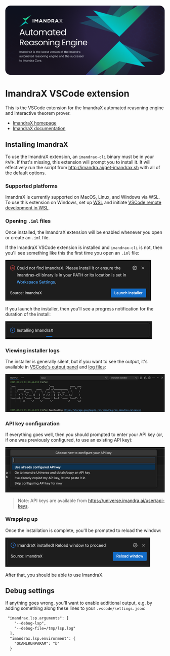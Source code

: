 ![ImandraX](https://raw.githubusercontent.com/imandra-ai/imandrax-api/refs/heads/main/vscode-assets/readme/main.png)

# ImandraX VSCode extension

This is the VSCode extension for the ImandraX automated reasoning engine and interactive theorem prover. 

* [ImandraX homepage](https://www.imandra.ai/core)
* [ImandraX documentation](https://docs.imandra.ai/imandrax/)

## Installing ImandraX

To use the ImandraX extension, an `imandrax-cli` binary must be in your `PATH`. If that's
missing, this extension will prompt you to install it. It will effectively run the script from
http://imandra.ai/get-imandrax.sh with all of the default options.

### Supported platforms

ImandraX is currently supported on MacOS, Linux, and Windows via WSL.
To use this extension on Windows, set up [WSL](https://learn.microsoft.com/en-us/windows/wsl/)
and initiate [VSCode remote development in WSL](https://code.visualstudio.com/docs/remote/wsl-tutorial).

### Opening `.iml` files

Once installed, the ImandraX extension will be enabled whenever you open or create an `.iml` file.

If the ImandraX VSCode extension is installed and `imandrax-cli` is not, then you'll
see something like this the first time you open an `.iml` file:

![Launch installer prompt](https://raw.githubusercontent.com/imandra-ai/imandrax-api/refs/heads/main/vscode-assets/readme/installer-prompt.png)

If you launch the installer, then you'll see a progress notification for the duration of the
install:

![Progress notification](https://raw.githubusercontent.com/imandra-ai/imandrax-api/refs/heads/main/vscode-assets/readme/progress-notification.png)

### Viewing installer logs

The installer is generally silent, but if you want to see the output, it's available
in [VSCode's output panel](https://code.visualstudio.com/api/extension-capabilities/common-capabilities#output-channel) 
and [log files](https://code.visualstudio.com/updates/v1_20#_extension-logging):

![Log view](https://raw.githubusercontent.com/imandra-ai/imandrax-api/refs/heads/main/vscode-assets/readme/log-view.png)

### API key configuration

If everything goes well, then you should prompted to enter your API key
(or, if one was previously configured, to use an existing API key):

![API Key prompt](https://raw.githubusercontent.com/imandra-ai/imandrax-api/refs/heads/main/vscode-assets/readme/api-key-prompt.png)

> Note: API keys are available from https://universe.imandra.ai/user/api-keys.

### Wrapping up

Once the installation is complete, you'll be prompted to reload the window:

![Installation complete](https://raw.githubusercontent.com/imandra-ai/imandrax-api/refs/heads/main/vscode-assets/readme/done.png)

After that, you should be able to use ImandraX.

## Debug settings

If anything goes wrong, you'll want to enable additional output, e.g. by adding
something along these lines to your `.vscode/settings.json`:

```
 "imandrax.lsp.arguments": [
    "--debug-lsp",
    "--debug-file=/tmp/lsp.log"
  ],
  "imandrax.lsp.environment": {
    "OCAMLRUNPARAM": "b"
  }
```
